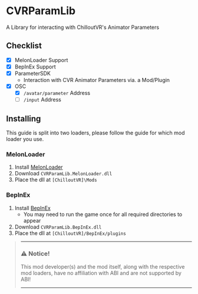 # CVRParamLib
A Library for interacting with ChilloutVR's Animator Parameters

## Checklist

- [X] MelonLoader Support
- [X] BepInEx Support
- [X] ParameterSDK
  + Interaction with CVR Animator Parameters via. a Mod/Plugin
- [X] OSC
  - [X] `/avatar/parameter` Address
  - [ ] `/input` Address

## Installing

This guide is split into two loaders, please follow the guide for which mod loader you use.

### MelonLoader

1. Install [MelonLoader](https://github.com/LavaGang/MelonLoader)
2. Download `CVRParamLib.MelonLoader.dll`
3. Place the dll at `[ChilloutVR]\Mods`

### BepInEx

1. Install [BepInEx](https://github.com/BepInEx/BepInEx)
    + You may need to run the game once for all required directories to appear
2. Download `CVRParamLib.BepInEx.dll`
3. Place the dll at `[ChilloutVR]/BepInEx/plugins`

> ___
> ### ⚠️ **Notice!**
> 
> This mod developer(s) and the mod itself, along with the respective mod loaders, have no affiliation with ABI and are not supported by ABI!
> ___
